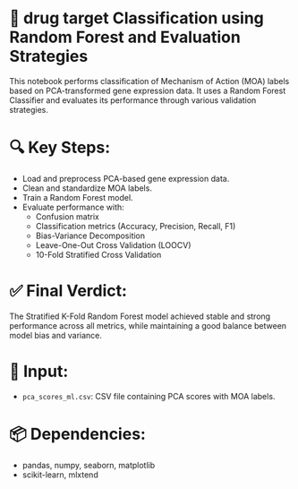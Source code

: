 # 📘 drug target Classification using Random Forest and Evaluation Strategies
This notebook performs classification of Mechanism of Action (MOA) labels based on PCA-transformed gene expression data.
It uses a Random Forest Classifier and evaluates its performance through various validation strategies.

# 🔍 Key Steps:
- Load and preprocess PCA-based gene expression data.
- Clean and standardize MOA labels.
- Train a Random Forest model.
- Evaluate performance with:
  - Confusion matrix
  - Classification metrics (Accuracy, Precision, Recall, F1)
  - Bias-Variance Decomposition
  - Leave-One-Out Cross Validation (LOOCV)
  - 10-Fold Stratified Cross Validation
# ✅ Final Verdict:
The Stratified K-Fold Random Forest model achieved stable and strong performance across all metrics,
while maintaining a good balance between model bias and variance.
# 📂 Input:
- `pca_scores_ml.csv`: CSV file containing PCA scores with MOA labels.
# 📦 Dependencies:
- pandas, numpy, seaborn, matplotlib
- scikit-learn, mlxtend

